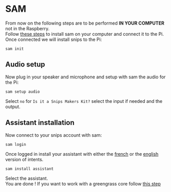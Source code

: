 # SAM
From now on the following steps are to be performed **IN YOUR COMPUTER** not in the Raspberry.  
Follow [these steps](https://snips.gitbook.io/getting-started/installation "Installing sam") to install sam on your computer and connect it to the Pi.
Once connected we will install snips to the Pi:
```
sam init
```
## Audio setup
Now plug in your speaker and microphone and setup with sam the audio for the Pi:
```
sam setup audio
```
Select `no` for `Is it a Snips Makers Kit?` select the input if needed and the output.
## Assistant installation
Now connect to your snips account with sam:
```
sam login
```
Once logged in install your assistant with either the [french](https://console.snips.ai/app-editor/skill_x7VKk0K00Nyv "French version of the assistant") or the [english](https://console.snips.ai/app-editor/skill_x7Vo5Y9kExaq "English version of the assistant") version of intents.
```
sam install assistant
```
Select the assistant.  
You are done !
If you want to work with a greengrass core follow [this step](./GREENGRASS.md "Greengrass setup")
